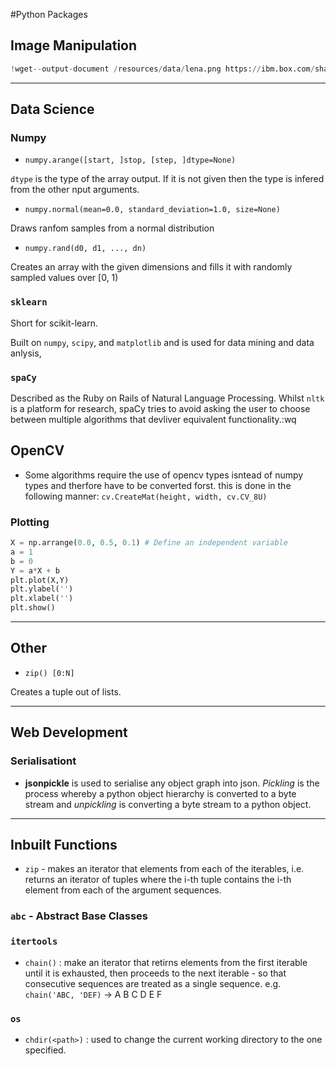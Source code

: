 #Python Packages

## Image Manipulation

```python
!wget--output-document /resources/data/lena.png https://ibm.box.com/shared/static/yqjnv0890doeu3mwb2u97f8rh1p0gd98.png
```


---

## Data Science

### Numpy

* `numpy.arange([start, ]stop, [step, ]dtype=None)`


`dtype` is the type of the array output. If it is not given then the type is infered from the other nput arguments.

* `numpy.normal(mean=0.0, standard_deviation=1.0, size=None)`

Draws ranfom samples from a normal distribution

* `numpy.rand(d0, d1, ..., dn)`

Creates an array with the given dimensions and fills it with randomly sampled values over [0, 1)

### `sklearn`

Short for scikit-learn.

Built on `numpy`, `scipy`, and `matplotlib` and is used for data mining and data anlysis,

### `spaCy`

Described as the Ruby on Rails of Natural Language Processing. Whilst `nltk` is a platform for research, spaCy tries to avoid asking the user to choose between multiple algorithms that devliver equivalent functionality.:wq

## OpenCV

* Some algorithms require the use of opencv types isntead of numpy types and therfore have to be converted forst. this is done in the following manner: `cv.CreateMat(height, width, cv.CV_8U)`

### Plotting

```python
X = np.arrange(0.0, 0.5, 0.1) # Define an independent variable
a = 1
b = 0
Y = a*X + b
plt.plot(X,Y)
plt.ylabel('')
plt.xlabel('')
plt.show()
```

---


## Other

* `zip() [0:N]`

Creates a tuple out of lists.


---


## Web Development

### Serialisationt

* **jsonpickle** is used to serialise any object graph into json. *Pickling* is the process whereby a python object hierarchy is converted to a byte stream and *unpickling* is converting a byte stream to a python object.


---



## Inbuilt Functions

* `zip` - makes an iterator that elements from each of the iterables, i.e. returns an iterator of tuples where the i-th tuple contains the i-th element from each of the argument sequences.

### `abc` - Abstract Base Classes

### `itertools`

* `chain()` : make an iterator that retirns elements from the first iterable until it is exhausted, then proceeds to the next iterable - so that consecutive sequences are treated as a single sequence. e.g. `chain('ABC, 'DEF)` -> A B C D E F

### `os`

* `chdir(<path>)` : used to change the current working directory to the one specified.

